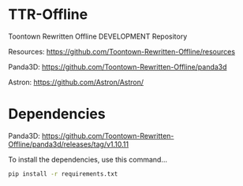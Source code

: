 # TTR-Offline

Toontown Rewritten Offline DEVELOPMENT Repository

Resources: https://github.com/Toontown-Rewritten-Offline/resources

Panda3D: https://github.com/Toontown-Rewritten-Offline/panda3d

Astron: https://github.com/Astron/Astron/

# Dependencies
Panda3D: https://github.com/Toontown-Rewritten-Offline/panda3d/releases/tag/v1.10.11

To install the dependencies, use this command...
```sh
pip install -r requirements.txt
```
